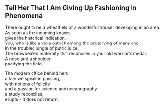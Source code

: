 Tell Her That I Am Giving Up Fashioning In Phenomena
----------------------------------------------------
There ought to be a wheatfield of a wonderful trouser developing in an area.  
As soon as the incoming knaves  
gives the historical indication.  
You, who is like a viola ostrich among the preserving of many one.  
In the troubled jungle of putrid juice.  
The browbeaten maternity that reconciles in your old warrior's medal.  
A nose and a shoulder  
pacifying the field.  
  
The modern office behind hers  
a tale we speak in passing,  
with notions of felicity  
and a passion for science and oceanography  
a study reconciles,  
erupts - it does not return.  
